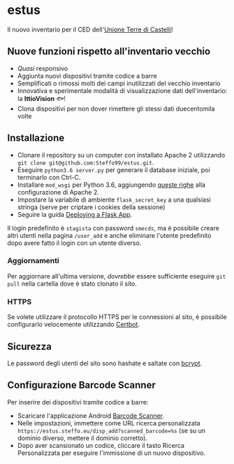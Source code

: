 # estus
Il nuovo inventario per il CED dell'[Unione Terre di Castelli](http://www.terredicastelli.mo.it/)!

## Nuove funzioni rispetto all'inventario vecchio
- _Quasi_ responsivo
- Aggiunta nuovi dispositivi tramite codice a barre
- Semplificati o rimossi molti dei campi inutilizzati del vecchio inventario
- Innovativa e sperimentale modalità di visualizzazione dati dell'inventario: la **IttioVision** :fish:!
- Clona dispositivi per non dover rimettere gli stessi dati duecentomila volte

## Installazione
- Clonare il repository su un computer con installato Apache 2 utilizzando `git clone git@github.com:Steffo99/estus.git`.
- Eseguire `python3.6 server.py` per generare il database iniziale, poi terminarlo con Ctrl-C.
- Installare `mod_wsgi` per Python 3.6, aggiungendo [queste righe](https://stackoverflow.com/questions/44914961/install-mod-wsgi-on-ubuntu-with-python-3-6-apache-2-4-and-django-1-11) alla configurazione di Apache 2.
- Impostare la variabile di ambiente `flask_secret_key` a una qualsiasi stringa (serve per criptare i cookies della sessione)
- Seguire la guida [Deploying a Flask App](http://flask.pocoo.org/docs/0.12/deploying/mod_wsgi).

Il login predefinito è `stagista` con password `smecds`, ma è possibile creare altri utenti nella pagina `/user_add` e anche eliminare l'utente predefinito dopo avere fatto il login con un utente diverso.

### Aggiornamenti
Per aggiornare all'ultima versione, _dovrebbe_ essere sufficiente eseguire `git pull` nella cartella dove è stato clonato il sito.

### HTTPS
Se volete utilizzare il protocollo HTTPS per le connessioni al sito, è possibile configurarlo velocemente utilizzando [Certbot](https://certbot.eff.org/).

## Sicurezza
Le password degli utenti del sito sono hashate e saltate con [bcrypt](https://it.wikipedia.org/wiki/Bcrypt).

## Configurazione Barcode Scanner
Per inserire dei dispositivi tramite codice a barre:

- Scaricare l'applicazione Android [Barcode Scanner](https://play.google.com/store/apps/details?id=com.google.zxing.client.android).
- Nelle impostazioni, immettere come URL ricerca personalizzata `https://estus.steffo.eu/disp_add?scanned_barcode=%s` (se su un dominio diverso, mettere il dominio corretto).
- Dopo aver scansionato un codice, cliccare il tasto Ricerca Personalizzata per eseguire l'immissione di un nuovo dispositivo.
